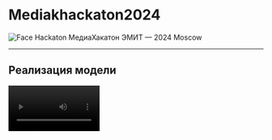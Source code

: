 # Mediakhackaton2024
<img src="https://sun9-59.userapi.com/impg/2Jt9OF-tcZDQxfK1WoZlvg5rG8p9CYSh3rH7Hg/i-OIT781xaE.jpg?size=2160x2160&quality=95&sign=feb198246f35dbb363a1a867418a33b7&type=album" alt="Face" width="10%" height="10%">
Hackaton МедиаХакатон ЭМИТ — 2024 Moscow

____

## Реализация модели

<video src='https://github.com/SKYLIGHTSUFA/mediahackaton/blob/main/data/animation.gif.mp4' width=180/>

![f](https://github.com/SKYLIGHTSUFA/UfaHack2024/blob/main/c4715817-515e-4815-aa0d-bfcc75d45388.jfif)


## Программный продукт создан с помощью фреймворка для Python Socket, CatBoost, CustomTkinter, а также приложение написанное на Kotin для клиента на Android

+ Реализация с CUDA технологиями    
+ Андройд приложение    
+ Классифкатор на основе градиентного бустинга    
+ Очищенный и подготовленный датасет    
+ Возможность работать удаленно    
+ Возможность обработки в реальном времени    

## Gold features  
+ Алгоритм определения "замыленных" фотографий opencv методами
+ Очистка датасета от фотографий, где присутствует более 2 человек
+ Пакетная обработка видео, ускоряющее обнаружениие лица на одном кадре за 5ms
+ Выделение face embeddings моделью facenet, которые используются для классификации человека алгоритмом градиентного бустинга "catboost"
+ Обучение нескольких моделей для разных категорий  
## Установка зависимостей    
```
pip install catboost, customtkinter, deepface, socket, opencv-python, opencv-contrib-python, pandas, imutils, mtcnn
```
## Quick start    

``` git clone https://github.com/SKYLIGHTSUFA/UfaHack2024.git    
cd UfaHack2024 
cd notebooks/apps
python main.py
```
  

### Код реализации сервера 
```python
import socket

s = socket.socket()
host = "192.168.120.244"
port = 12345
s.bind((host, port))
s.listen(5)

while True:
    con, addr = s.accept()
    with open('FDJ.jpg', 'wb') as f:
        while True:
            print(1)
            data = con.recv(4096)
            if not data:
                break
            f.write(data)
    con.close()

```

### Код реализации клиента
```python
import socket

s = socket.socket(socket.AF_INET, socket.SOCK_STREAM)

s.connect(('192.168.120.244', 12345)) # Подключаемся к серверу.
s.sendall('Hello, Habr!'.encode('utf-8')) # Отправляем фразу.
data = s.recv(1024) # Получаем данные из сокета.
print(data.decode())
while True:
    data = s.recv(4096)
    if not data:
        break
    print("Received response: " + data.decode())

s.close()
```
Для обучения модели исползовали [CatBoost](https://catboost.ai/)


